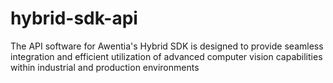 # hybrid-sdk-api
The API software for Awentia's Hybrid SDK is designed to provide seamless integration and efficient utilization of advanced computer vision capabilities within industrial and production environments
